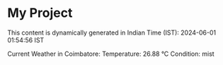 # My Project

This content is dynamically generated in Indian Time (IST): 2024-06-01 01:54:56 IST


Current Weather in Coimbatore:
Temperature: 26.88 °C
Condition: mist
